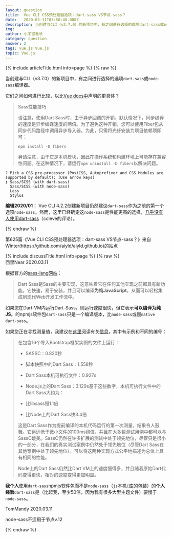 ```yaml
---
layout: question
title:  Vue CLI CSS预处理器选项：dart-sass VS节点-sass？
date:   2020-03-11T03:50:48.000Z
description: 当创建与CLI（v3.7.0）的新项目中，有之间进行选择的选项dart-sass或node-sass编译器。它们之间如何进行比较，以比Vue docs...
img: 
author: 小宇宙番长
category: question
answer: 2
tags: vue.js Vue.js
topic: Vue.js
---
```

<div class="article-root">
  <div class="article">
    {% include articleTitle.html info=page %}
    {% raw %}
    <div class="article-content"><p><font style="vertical-align: inherit;"><font style="vertical-align: inherit;">当创建与CLI（v3.7.0）的新项目中，有之间进行选择的选项</font></font><code>dart-sass</code><font style="vertical-align: inherit;"><font style="vertical-align: inherit;">或</font></font><code>node-sass</code><font style="vertical-align: inherit;"><font style="vertical-align: inherit;">编译器。</font></font></p>

<p><font style="vertical-align: inherit;"><font style="vertical-align: inherit;">它们之间如何进行比较，以比</font></font><a href="https://cli.vuejs.org/guide/css.html#pre-processors" rel="nofollow noreferrer"><font style="vertical-align: inherit;"><font style="vertical-align: inherit;">Vue docs中</font></font></a><font style="vertical-align: inherit;"><font style="vertical-align: inherit;">声明的更具体</font><font style="vertical-align: inherit;">？</font></font></p>

<blockquote>
  <p><font style="vertical-align: inherit;"><font style="vertical-align: inherit;">Sass性能技巧</font></font></p>
  
  <p><font style="vertical-align: inherit;"><font style="vertical-align: inherit;">请注意，使用Dart Sass时，由于异步回调的开销，默认情况下，同步编译的速度是异步编译速度的两倍。</font><font style="vertical-align: inherit;">为了避免这种开销，您可以使用Fiber包从同步代码路径中调用异步导入器。</font><font style="vertical-align: inherit;">为此，只需将光纤安装为项目依赖项即可：</font></font></p>
  
  <p><code>npm install -D fibers</code></p>
  
  <p><font style="vertical-align: inherit;"><font style="vertical-align: inherit;">另请注意，由于它是本机模块，因此在操作系统和构建环境上可能存在兼容性问题。</font><font style="vertical-align: inherit;">在这种情况下，请运行</font></font><code>npm uninstall -D fibers</code><font style="vertical-align: inherit;"><font style="vertical-align: inherit;">以解决问题。</font></font></p>
</blockquote>

<pre class="lang-sh prettyprint-override"><code>? Pick a CSS pre-processor (PostCSS, Autoprefixer and CSS Modules are supported by default): (Use arrow keys)<font></font>
❯ Sass/SCSS (with dart-sass)<font></font>
  Sass/SCSS (with node-sass)<font></font>
  Less<font></font>
  Stylus<font></font>
</code></pre>

<p><strong><font style="vertical-align: inherit;"><font style="vertical-align: inherit;">编辑2020/01：</font></font></strong><font style="vertical-align: inherit;"><font style="vertical-align: inherit;"> Vue CLI 4.2.2创建新项目仍然建议</font></font><code>dart-sass</code><font style="vertical-align: inherit;"><font style="vertical-align: inherit;">作为之前的第一个选项</font></font><code>node-sass</code><font style="vertical-align: inherit;"><font style="vertical-align: inherit;">。</font><font style="vertical-align: inherit;">然而，这里已经确定这</font></font><code>node-sass</code><font style="vertical-align: inherit;"><font style="vertical-align: inherit;">是性能更高的选择，</font></font><a href="https://www.npmtrends.com/dart-sass-vs-node-sass" rel="nofollow noreferrer"><font style="vertical-align: inherit;"><font style="vertical-align: inherit;">几乎没有人使用dart-sass</font></font></a><font style="vertical-align: inherit;"><font style="vertical-align: inherit;">（ccleve的评论）。</font></font></p></div>
    {% endraw %}
  </div>
  <p class="winter_mark">第625篇《Vue CLI CSS预处理器选项：dart-sass VS节点-sass？》来自Winter(https://github.com/aiyld/aiyld.github.io)的站点</p>
  <div class="discuss-wrapper">
    {% include discussTitle.html info=page %}
    {% raw %}
    <div class="discuss-list">
    <div class="discuss-item">
        <div class="discuss-parent">
          <div class="discuss-meta">
            <span class="discuss-user">西里Near</span>
            <span class="discuss-time">2020.03.11</span>
          </div>
          <div class="discuss-comment"><p><font style="vertical-align: inherit;"><font style="vertical-align: inherit;">根据官方的</font></font><a href="https://sass-lang.com/dart-sass" rel="noreferrer"><font style="vertical-align: inherit;"><font style="vertical-align: inherit;">sass-lang网站</font></font></a><font style="vertical-align: inherit;"><font style="vertical-align: inherit;">：</font></font></p>

<blockquote>
  <p><font style="vertical-align: inherit;"><font style="vertical-align: inherit;">Dart Sass是Sass的主要实现，这意味着它在任何其他实现之前都具有新功能。</font><font style="vertical-align: inherit;">它快速，易于安装，并且可以编译</font></font><strong><font style="vertical-align: inherit;"><font style="vertical-align: inherit;">为纯JavaScript</font></font></strong><font style="vertical-align: inherit;"><font style="vertical-align: inherit;">，从而可以轻松集成到现代Web开发工作流中。</font></font></p>
</blockquote>

<p><font style="vertical-align: inherit;"><font style="vertical-align: inherit;">如果您在Dart-VM内运行Dart-Sass，则运行速度很快，但它表示</font></font><strong><font style="vertical-align: inherit;"><font style="vertical-align: inherit;">可以编译为纯JS</font></font></strong><font style="vertical-align: inherit;"><font style="vertical-align: inherit;">。</font><font style="vertical-align: inherit;">的npmjs软件包</font></font><code>dart-sass</code><font style="vertical-align: inherit;"><font style="vertical-align: inherit;">只是一个编译版本，比</font></font><code>node-sass</code><font style="vertical-align: inherit;"><font style="vertical-align: inherit;">或</font><font style="vertical-align: inherit;">慢</font></font><code>native dart-sass</code><font style="vertical-align: inherit;"><font style="vertical-align: inherit;">。</font></font></p>

<p><font style="vertical-align: inherit;"><font style="vertical-align: inherit;">如果您正在寻找测量值，我建议在</font></font><a href="https://github.com/sass/dart-sass/blob/master/perf.md" rel="noreferrer"><font style="vertical-align: inherit;"><font style="vertical-align: inherit;">这里</font></font></a><font style="vertical-align: inherit;"><font style="vertical-align: inherit;">阅读有关</font><a href="https://github.com/sass/dart-sass/blob/master/perf.md" rel="noreferrer"><font style="vertical-align: inherit;">信息</font></a><font style="vertical-align: inherit;">，其中有示例和不同的编号：</font></font></p>

<blockquote>
  <p><font style="vertical-align: inherit;"><font style="vertical-align: inherit;">在包含16个导入Bootstrap框架实例的文件上运行：</font></font></p>
  
  <ul>
  <li><p><font style="vertical-align: inherit;"><font style="vertical-align: inherit;">SASSC：0.820秒</font></font></p></li>
  <li><p><font style="vertical-align: inherit;"><font style="vertical-align: inherit;">脚本快照中的Dart Sass：1.558秒</font></font></p></li>
  <li><p><font style="vertical-align: inherit;"><font style="vertical-align: inherit;">Dart Sass本机可执行文件：0.927s</font></font></p></li>
  <li><p><font style="vertical-align: inherit;"><font style="vertical-align: inherit;">Node.js上的Dart Sass：3.129s基于这些数字，本机可执行文件中的Dart Sass大约为：</font></font></p></li>
  <li><p><font style="vertical-align: inherit;"><font style="vertical-align: inherit;">比libsass慢1.1倍</font></font></p></li>
  <li><p><font style="vertical-align: inherit;"><font style="vertical-align: inherit;">比Node上的Dart Sass快3.4倍</font></font></p></li>
  </ul>
  
  <p><font style="vertical-align: inherit;"><font style="vertical-align: inherit;">这是Dart Sass作为提前编译的本机代码运行的第一次测量，结果令人鼓舞。</font><font style="vertical-align: inherit;">它远远低于微小文件的100ms阈值，并且在大多数测试用例中都可以与SassC媲美。</font><font style="vertical-align: inherit;">SassC仍然在许多扩展的测试中处于领先地位，尽管只是很小的一部分，在我们的真实测试案例中仍然处于领先地位（尽管Dart Sass在其他案例中处于领先地位）。</font><font style="vertical-align: inherit;">可以将这两种实现方式公平地描述为总体上具有相同的性能。</font></font></p>
  
  <p><font style="vertical-align: inherit;"><font style="vertical-align: inherit;">Node上的Dart Sass仍然比Dart VM上的速度慢得多，并且随着原始Dart代码变得更快，相对的速度变得更加明显。</font></font></p>
</blockquote>

<p><strong><font style="vertical-align: inherit;"><font style="vertical-align: inherit;">我个人</font></font></strong><font style="vertical-align: inherit;"><font style="vertical-align: inherit;">使用</font></font><code>dart-sass</code><font style="vertical-align: inherit;"><font style="vertical-align: inherit;">npmjs软件包而不是</font></font><code>node-sass</code><font style="vertical-align: inherit;"><font style="vertical-align: inherit;">（</font></font><code>js</code><font style="vertical-align: inherit;"><font style="vertical-align: inherit;">本机</font></font><code>C</code><font style="vertical-align: inherit;"><font style="vertical-align: inherit;">库的</font><font style="vertical-align: inherit;">包装</font><font style="vertical-align: inherit;">）的</font><strong><font style="vertical-align: inherit;">个人经验</font></strong></font><code>dart-sass</code><font style="vertical-align: inherit;"><font style="vertical-align: inherit;">是（比起我，至少50倍，因为我有很多大型主题文件）要慢于</font></font><code>node-sass</code><font style="vertical-align: inherit;"><font style="vertical-align: inherit;">。</font></font></p></div>
        </div></div><div class="discuss-item">
        <div class="discuss-parent">
          <div class="discuss-meta">
            <span class="discuss-user">TomMandy</span>
            <span class="discuss-time">2020.03.11</span>
          </div>
          <div class="discuss-comment"><p><font style="vertical-align: inherit;"><font style="vertical-align: inherit;">node-sass不适用于节点v.12</font></font></p></div>
        </div></div>
    </div>
    {% endraw %}
  </div>
<div>
